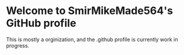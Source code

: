 # Welcome to SmirMikeMade564's GitHub profile
This is mostly a orginization, and the .github profile is currently work in progress. 